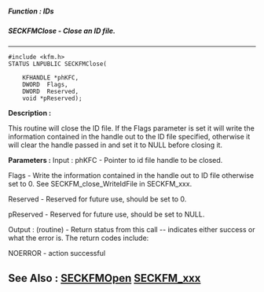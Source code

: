 ##### Function : IDs
##### SECKFMClose - Close an ID file.
---
```
#include <kfm.h>
STATUS LNPUBLIC SECKFMClose(

	KFHANDLE *phKFC,
	DWORD  Flags,
	DWORD  Reserved,
	void *pReserved);
```
**Description :**

This routine will close the ID file.  If the Flags parameter is set it will 
write the information contained in the handle out to the ID file specified, 
otherwise it will clear the handle passed in and set it to NULL before closing 
it.

**Parameters :**
Input :
phKFC  -  Pointer to id file handle to be closed.

Flags  -  Write the information contained in the handle out to ID file otherwise set to 0.  See SECKFM_close_WriteIdFile in SECKFM_xxx.

Reserved  -  Reserved for future use, should be set to 0.

pReserved  -  Reserved for future use, should be set to NULL.

Output :
(routine)  -  Return status from this call -- indicates either success or what the error is.   The return codes include:

NOERROR - action successful



**See Also :**
[SECKFMOpen](/domino-c-api-docs/reference/Func/SECKFMOpen)
[SECKFM_xxx](/domino-c-api-docs/reference/Symb/SECKFM_xxx)
---
